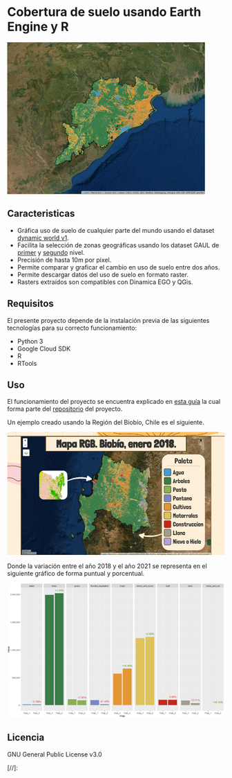 # Cobertura de suelo usando Earth Engine y R

![Alt text](https://github.com/DreamyBit/LandCoverageEE-R/blob/readme/docs/orissa.png?sanitize=true)

## Caracteristicas

- Gráfica uso de suelo de cualquier parte del mundo usando el dataset [dynamic world v1][dw1].
- Facilita la selección de zonas geográficas usando los dataset GAUL de [primer][gaul1] y [segundo][gaul2] nivel.
- Precisión de hasta 10m por pixel.
- Permite comparar y graficar el cambio en uso de suelo entre dos años.
- Permite descargar datos del uso de suelo en formato raster.
- Rasters extraídos son compatibles con Dinamica EGO y QGis.

## Requisitos

El presente proyecto depende de la instalación previa de las siguientes tecnologías para su correcto funcionamiento:

- Python 3
- Google Cloud SDK
- R
- RTools

## Uso

El funcionamiento del proyecto se encuentra explicado en [esta guía][gitguide] la cual forma parte del [repositorio][repo] del proyecto.

Un ejemplo creado usando la Región del Biobío, Chile es el siguiente.

![Alt text](https://github.com/DreamyBit/LandCoverageEE-R/blob/readme/docs/BiobioRGB2018-2021.gif?sanitize=true)

Donde la variación entre el año 2018 y el año 2021 se representa en el siguiente gráfico de forma puntual y porcentual.

![Alt text](https://github.com/DreamyBit/LandCoverageEE-R/blob/readme/docs/BiobioChange2018-2021.png?sanitize=true)

## Licencia

GNU General Public License v3.0

[//]:

   [dw1]: <https://developers.google.com/earth-engine/datasets/catalog/GOOGLE_DYNAMICWORLD_V1>
   [gaul1]: <https://developers.google.com/earth-engine/datasets/catalog/FAO_GAUL_2015_level1>
   [gaul2]: <https://developers.google.com/earth-engine/datasets/catalog/FAO_GAUL_2015_level2>
   [gitguide]: <https://github.com/DreamyBit/LandCoverageEE-R/blob/main/Guia%20Script%20-%20Covertura%20de%20suelo%20usando%20Earth%20Engine%20y%20R.pdf>
   [repo]: <https://github.com/DreamyBit/LandCoverageEE-R>
